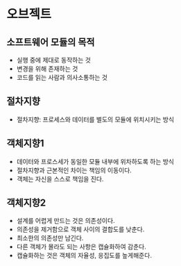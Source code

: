 # 오브젝트

## 소프트웨어 모듈의 목적
- 실행 중에 제대로 동작하는 것
- 변경을 위해 존재하는 것
- 코드를 읽는 사람과 의사소통하는 것

## 절차지향
- 절차지향: 프로세스와 데이터를 별도의 모듈에 위치시키는 방식

## 객체지향1
- 데이터와 프로스세가 동일한 모듈 내부에 위차하도록 하는 방식
- 절차지향과 근본적인 차이는 책임의 이동이다.
- 객체는 자신을 스스로 책임을 진다.

## 객체지향2
- 설계를 어렵게 만드는 것은 의존성이다.
- 의존성을 제거함으로 객체 사이의 결합도를 낮춘다.
- 최소한의 의존성만 남긴다.
- 다른 객체가 몰라도 되는 사항은 캡슐화하여 감춘다.
- 캡슐화하는 것은 객체의 자율성, 응집도를 높게해준다.


